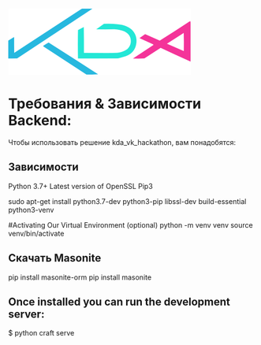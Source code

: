 ![](https://github.com/EgorLedyaev/kda_vk_hackathon/blob/main/backend/storage/public/logo.svg)

# Требования & Зависимости Backend:

Чтобы использовать решение kda_vk_hackathon, вам понадобятся:

## Зависимости

Python 3.7+
Latest version of OpenSSL
Pip3

sudo apt-get install python3.7-dev python3-pip libssl-dev build-essential python3-venv

#Activating Our Virtual Environment (optional)
python -m venv venv
source venv/bin/activate

## Скачать Masonite

pip install masonite-orm
pip install masonite

## Once installed you can run the development server:
$ python craft serve
